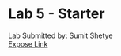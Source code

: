 # Lab 5 - Starter
Lab Submitted by: Sumit Shetye  
[Expose Link](https://www.dropbox.com/s/xvbpjxjnzay0hz0/expose.html?dl=0)
